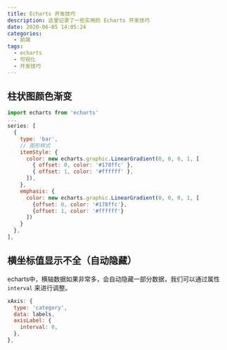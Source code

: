```yaml
---
title: Echarts 开发技巧
description: 这里记录了一些实用的 Echarts 开发技巧
date: 2020-06-05 14:05:24
categories:
  - 前端
tags:
  - echarts
  - 可视化
  - 开发技巧
---
```


<ins class="adsbygoogle" style="display:block; text-align:center;"  data-ad-layout="in-article" data-ad-format="fluid" data-ad-client="ca-pub-7962287588031867" data-ad-slot="2542544532"></ins><script> (adsbygoogle = window.adsbygoogle || []).push({});</script>


## 柱状图颜色渐变

```js
import echarts from 'echarts'
...
series: [
  {
    type: 'bar',
    // 图形样式
    itemStyle: {
      color: new echarts.graphic.LinearGradient(0, 0, 0, 1, [
        { offset: 0, color: '#178ffc' },
        { offset: 1, color: '#ffffff' },
      ]),
    },
    emphasis: {
      color: new echarts.graphic.LinearGradient(0, 0, 0, 1, [
        {offset: 0, color: '#178ffc'},
        {offset: 1, color: '#ffffff'}
      ])
    }
  },
],
```

## 横坐标值显示不全（自动隐藏）

echarts中，横轴数据如果非常多，会自动隐藏一部分数据，我们可以通过属性 `interval` 来进行调整。

```js
xAxis: {
  type: 'category',
  data: labels,
  axisLabel: {
    interval: 0,
  },
},
```
